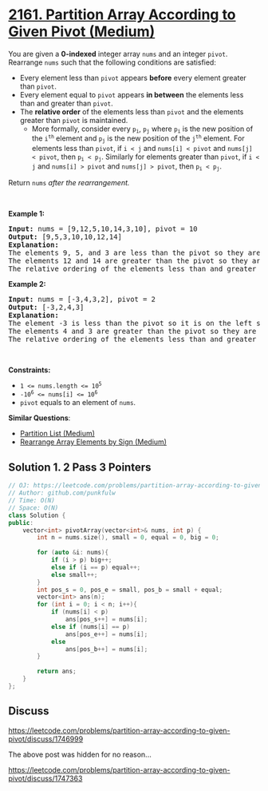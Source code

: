 # [2161. Partition Array According to Given Pivot (Medium)](https://leetcode.com/problems/partition-array-according-to-given-pivot/)

<p>You are given a <strong>0-indexed</strong> integer array <code>nums</code> and an integer <code>pivot</code>. Rearrange <code>nums</code> such that the following conditions are satisfied:</p>

<ul>
	<li>Every element less than <code>pivot</code> appears <strong>before</strong> every element greater than <code>pivot</code>.</li>
	<li>Every element equal to <code>pivot</code> appears <strong>in between</strong> the elements less than and greater than <code>pivot</code>.</li>
	<li>The <strong>relative order</strong> of the elements less than <code>pivot</code> and the elements greater than <code>pivot</code> is maintained.
	<ul>
		<li>More formally, consider every <code>p<sub>i</sub></code>, <code>p<sub>j</sub></code> where <code>p<sub>i</sub></code> is the new position of the <code>i<sup>th</sup></code> element and <code>p<sub>j</sub></code> is the new position of the <code>j<sup>th</sup></code> element. For elements less than <code>pivot</code>, if <code>i &lt; j</code> and <code>nums[i] &lt; pivot</code> and <code>nums[j] &lt; pivot</code>, then <code>p<sub>i</sub> &lt; p<sub>j</sub></code>. Similarly for elements greater than <code>pivot</code>, if <code>i &lt; j</code> and <code>nums[i] &gt; pivot</code> and <code>nums[j] &gt; pivot</code>, then <code>p<sub>i</sub> &lt; p<sub>j</sub></code>.</li>
	</ul>
	</li>
</ul>

<p>Return <code>nums</code><em> after the rearrangement.</em></p>

<p>&nbsp;</p>
<p><strong>Example 1:</strong></p>

<pre><strong>Input:</strong> nums = [9,12,5,10,14,3,10], pivot = 10
<strong>Output:</strong> [9,5,3,10,10,12,14]
<strong>Explanation:</strong> 
The elements 9, 5, and 3 are less than the pivot so they are on the left side of the array.
The elements 12 and 14 are greater than the pivot so they are on the right side of the array.
The relative ordering of the elements less than and greater than pivot is also maintained. [9, 5, 3] and [12, 14] are the respective orderings.
</pre>

<p><strong>Example 2:</strong></p>

<pre><strong>Input:</strong> nums = [-3,4,3,2], pivot = 2
<strong>Output:</strong> [-3,2,4,3]
<strong>Explanation:</strong> 
The element -3 is less than the pivot so it is on the left side of the array.
The elements 4 and 3 are greater than the pivot so they are on the right side of the array.
The relative ordering of the elements less than and greater than pivot is also maintained. [-3] and [4, 3] are the respective orderings.
</pre>

<p>&nbsp;</p>
<p><strong>Constraints:</strong></p>

<ul>
	<li><code>1 &lt;= nums.length &lt;= 10<sup>5</sup></code></li>
	<li><code>-10<sup>6</sup> &lt;= nums[i] &lt;= 10<sup>6</sup></code></li>
	<li><code>pivot</code> equals to an element of <code>nums</code>.</li>
</ul>


**Similar Questions**:
* [Partition List (Medium)](https://leetcode.com/problems/partition-list/)
* [Rearrange Array Elements by Sign (Medium)](https://leetcode.com/problems/rearrange-array-elements-by-sign/)

## Solution 1. 2 Pass 3 Pointers

```cpp
// OJ: https://leetcode.com/problems/partition-array-according-to-given-pivot/
// Author: github.com/punkfulw
// Time: O(N)
// Space: O(N)
class Solution {
public:
    vector<int> pivotArray(vector<int>& nums, int p) {
        int n = nums.size(), small = 0, equal = 0, big = 0;
        
        for (auto &i: nums){
            if (i > p) big++;
            else if (i == p) equal++;
            else small++;
        }
        int pos_s = 0, pos_e = small, pos_b = small + equal;
        vector<int> ans(n);
        for (int i = 0; i < n; i++){
            if (nums[i] < p)
                ans[pos_s++] = nums[i];
            else if (nums[i] == p)
                ans[pos_e++] = nums[i];
            else
                ans[pos_b++] = nums[i];  
        }
        
        return ans;
    }
};
```

## Discuss

https://leetcode.com/problems/partition-array-according-to-given-pivot/discuss/1746999

The above post was hidden for no reason...

https://leetcode.com/problems/partition-array-according-to-given-pivot/discuss/1747363
